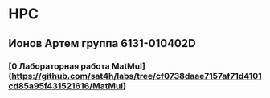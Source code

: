 # HPC

## Ионов Артем группа 6131-010402D

### [0 Лабораторная работа MatMul] (https://github.com/sat4h/labs/tree/cf0738daae7157af71d4101cd85a95f431521616/MatMul)
